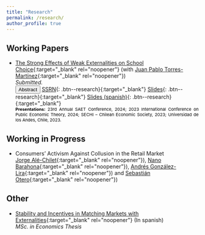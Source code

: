 ```yaml
---
title: "Research"
permalink: /research/
author_profile: true
---
```


## Working Papers

* [The Strong Effects of Weak Externalities on School Choice](https://www.dropbox.com/scl/fi/5dd0lc7cbhnd4ei8sflv1/weak_externalities_school_choice.pdf?rlkey=d2qqtdg8qrflu7b94fj4ircux&dl=0){:target="_blank" rel="noopener"} (with [Juan Pablo Torres-Martínez](https://econ.uchile.cl/es/academico/jutorres){:target="_blank" rel="noopener"})  
  _Submitted._ <br> 
  <button onclick="myFunction('abstract')" class="btn--research">Abstract</button> [SSRN](http://dx.doi.org/10.2139/ssrn.4276906){: .btn--research}{:target="_blank"} [Slides](https://www.dropbox.com/scl/fi/vwh9pu0kr6lr5aqcwznob/slides.pdf?rlkey=fayrer0xxy6o32ml08im7ycpr&dl=0){: .btn--research}{:target="_blank"} [Slides (spanish)](https://www.dropbox.com/scl/fi/ihrv019ew4brwxp9w87f7/slides.pdf?rlkey=ks371gufthek62sia0w6dii7b&dl=0){: .btn--research}{:target="_blank"}
  <p id="abstract" style="display: none; text-align: justify; width: 100%;"><font size="2.5"> In classical school choice contexts there exists a centralized assignment procedure that is stable and strategy-proof: the Gale-Shapley student-optimal stable mechanism. We show that this property is not satisfied when externalities are incorporated into the model, even in scenarios in which students are primarily concerned about their own placement (weak externalities). Indeed, although weak externalities have no effects on stability, there are school choice contexts in which no stable and strategy-proof mechanism exists. Furthermore, we show that stability and strategy-proofness are compatible if and only if schools' priorities are Ergin-acyclic. This strong effect of weak externalities on incentives is related to the incompatibility between stability, strategy-proofness, and non-bossiness in classical school choice problems. </font> </p> 
  <span style="color:Black; text-align: justify; font-size: 11px; display: inline-block; width: 100%;"> <b>Presentations:</b> 23rd Annual SAET Conference, 2024; 2023 International Conference on Public Economic Theory, 2024; SECHI – Chilean Economic Society, 2023; Universidad de los Andes, Chile, 2023. </span> 
  

## Working in Progress

* Consumers’ Activism Against Collusion in the Retail Market <br> 
[Jorge Alé-Chilet](https://sites.google.com/site/jorgealechilet/){:target="_blank" rel="noopener"}), [Nano Barahona](https://hbaraho.github.io/){:target="_blank" rel="noopener"}), [Andrés González-Lira](https://sites.google.com/view/andres-gonzalez-lira){:target="_blank" rel="noopener"}) and [Sebastián Otero](https://sebotero.webflow.io/){:target="_blank" rel="noopener"})


## Other
* [Stability and Incentives in Matching Markets with
Externalities](https://repositorio.uchile.cl/bitstream/handle/2250/193033/Tesis%20-%20Eduardo%20Duque.pdf?sequence=1&isAllowed=y){:target="_blank" rel="noopener"} (In spanish)                 
    _MSc. in Economics Thesis_    
   

<script>
function myFunction(id) {
  var x = document.getElementById(id);
  if (x.style.display === "none") {
    x.style.display = "block";
  } else {
    x.style.display = "none";
  }
}
</script>


